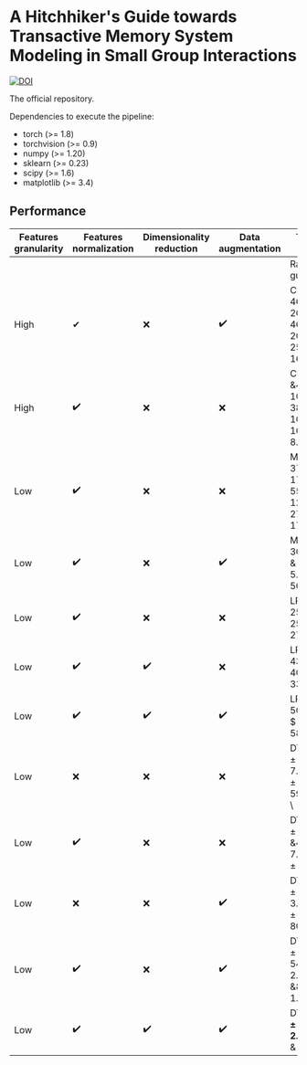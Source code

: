 # A Hitchhiker's Guide towards Transactive Memory System Modeling in Small Group Interactions

[![DOI](https://zenodo.org/badge/doi/10.1145/3461615.3485414.svg)](http://dx.doi.org/10.1145/3461615.3485414)

The official repository.

Dependencies to execute the pipeline:
* torch (>= 1.8)
* torchvision (>= 0.9)
* numpy (>= 1.20)
* sklearn (>= 0.23)
* scipy (>= 1.6)
* matplotlib (>= 3.4)

## Performance

|Features granularity| Features normalization| Dimensionality reduction | Data augmentation| Trained model | Specialization | Credibility  | Coordination
|--------------------|-----------------------|--------------------------|------------------|---------------|----------------|--------------|-------------
|                    |                       |                          |                  |Random guess   |20.0            |20.0          |20.0
|High  | ✔ | ❌ | ✔️  | CNN & $46.8\pm 20.9$ & $ 46.5\pm 20.3$ & $25.7 \pm 16.6$\\
|High  | ✔️ | ❌ | ❌  | CNN &$43.3\pm 10.1$ & $ 38.9\pm 10.8$ & $16.7 \pm 8.6$\\
|Low   | ✔️ | ❌ | ❌  | MLP & $37.0 \pm 17.0$ & $55.6\pm 12.0$  & $27.6 \pm 17.1$\\
|Low   | ✔️ | ❌ | ✔️  | MLP & $30.8 \pm 3.8$ & $28.8 \pm 5.7$ & $50.0*$\\
|Low   | ✔️ | ❌ | ❌  | LR & $25.0*$ & $25.0*$  & $27.5*$ &\\
|Low   | ✔️ | ✔️ | ❌  | LR & $43.3*$ & $40.0*$& $33.3*$\\
|Low   | ✔️ | ✔️ | ✔️  | LR & $ 50.5*$ & $ 51.7*$& $58.3*$\\
|Low   | ❌ | ❌ | ❌  | DT & $45.7\pm 7.3$&$57.1\pm 2.6$ & $59.1\pm 7.2$ \\
|Low   | ✔️ | ❌ | ❌  | DT & $44.8\pm 7.7$  &$41.2 \pm 7.3$  &$59.2\pm 6.8$\\
|Low   | ❌ | ❌ | ✔️  | DT & $42.8\pm 3.8$&$54.2\pm 2.6$ & $80.0*$ \\
|Low   | ✔️ | ❌ | ✔️  | DT & $42.8\pm 3.8$  &$ 54.2\pm 2.6$  &$80.0\pm 1.1$\\
|Low   | ✔️ | ✔️ | ✔️  | DT & $\mathbf{51.8\pm 2.1}$&$\mathbf{58.3*}$ & $\mathbf{83.3*}$ \\
